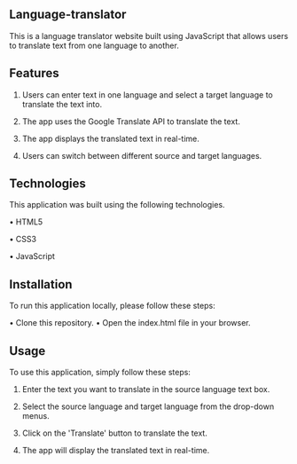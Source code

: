 ## Language-translator

This is a language translator website built using JavaScript that allows users to translate text from one language to another.

## Features

1. Users can enter text in one language and select a target language to translate the text into.

2. The app uses the Google Translate API to translate the text.

3. The app displays the translated text in real-time.

4. Users can switch between different source and target languages.

## Technologies

This application was built using the following technologies. 

• HTML5

• CSS3

• JavaScript

## Installation

To run this application locally, please follow these steps:

• Clone this repository.
• Open the index.html file in your browser.

## Usage

To use this application, simply follow these steps:

1. Enter the text you want to translate in the source language text box.

2. Select the source language and target language from the drop-down menus.

3. Click on the 'Translate' button to translate the text.

4. The app will display the translated text in real-time.
